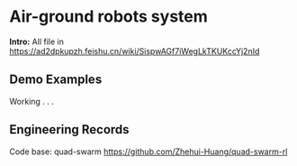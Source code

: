 # Air-ground robots system



**Intro:** All file in https://ad2dpkupzh.feishu.cn/wiki/SispwAGf7iWegLkTKUKccYj2nId


## Demo Examples
Working . . .

## Engineering Records

Code base: quad-swarm https://github.com/Zhehui-Huang/quad-swarm-rl
